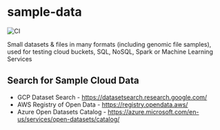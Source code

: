 # sample-data

![CI](https://github.com/lynnlangit/sample-data/workflows/CI/badge.svg)

Small datasets & files in many formats (including genomic file samples), used for testing cloud buckets, SQL, NoSQL, Spark or Machine Learning Services

## Search for Sample Cloud Data

- GCP Dataset Search - https://datasetsearch.research.google.com/
- AWS Registry of Open Data - https://registry.opendata.aws/
- Azure Open Datasets Catalog - https://azure.microsoft.com/en-us/services/open-datasets/catalog/

